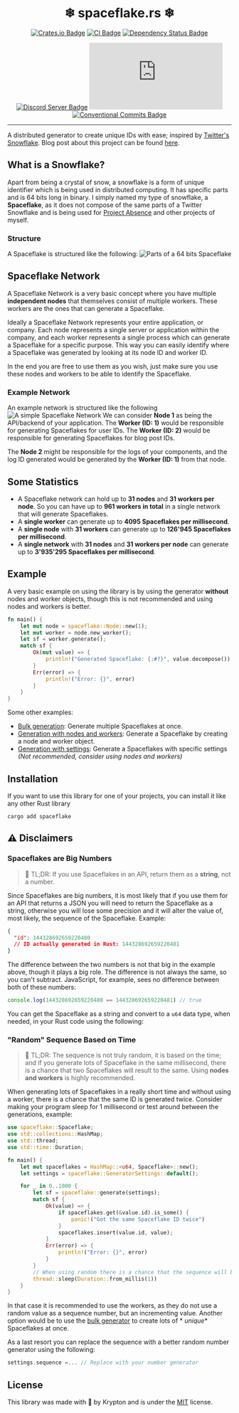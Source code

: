 <div align="center">

<!-- 
    Some image for the logo here, if there is any.
-->

# ❄ spaceflake.rs ❄

[![Crates.io Badge](https://img.shields.io/crates/v/spaceflake.svg)](https://crates.io/crates/spaceflake)
[![CI Badge](https://github.com/kkrypt0nn/spaceflake.rs/actions/workflows/ci.yml/badge.svg)](https://github.com/kkrypt0nn/spaceflake.rs/actions)
[![Dependency Status Badge](https://deps.rs/repo/github/kkrypt0nn/spaceflake.rs/status.svg)](https://deps.rs/repo/github/kkrypt0nn/spaceflake.rs)

[![Discord Server Badge](https://img.shields.io/discord/739934735387721768?logo=discord)](https://discord.gg/mTBrXyWxAF)
[![Last Commit Badge](https://img.shields.io/github/last-commit/kkrypt0nn/spaceflake.rs)](https://github.com/kkrypt0nn/spaceflake.rs/commits/main)
[![Conventional Commits Badge](https://img.shields.io/badge/Conventional%20Commits-1.0.0-%23FE5196?logo=conventionalcommits&logoColor=white)](https://conventionalcommits.org/en/v1.0.0/)

</div>

---

A distributed generator to create unique IDs with ease; inspired
by [Twitter's Snowflake](https://github.com/twitter-archive/snowflake/tree/snowflake-2010). Blog post about this project
can be found [here](https://krypton.ninja/Generating-unique-IDs-with-the-Snowflake-algorithm/).

## What is a Snowflake?

Apart from being a crystal of snow, a snowflake is a form of unique identifier which is being used in distributed
computing. It has specific parts and is 64 bits long in binary. I simply named my type of snowflake, a **Spaceflake**,
as it does not compose of the same parts of a Twitter Snowflake and is being used
for [Project Absence](https://github.com/ProjectAbsence) and other projects of myself.

### Structure

A Spaceflake is structured like the following:
![Parts of a 64 bits Spaceflake](https://raw.githubusercontent.com/kkrypt0nn/spaceflake.rs/main/assets/spaceflake_structure.png)

## Spaceflake Network

A Spaceflake Network is a very basic concept where you have multiple **independent nodes** that themselves consist of
multiple workers. These workers are the ones that can generate a Spaceflake.

Ideally a Spaceflake Network represents your entire application, or company. Each node represents a single server or
application within the company, and each worker represents a single process which can generate a Spaceflake for a
specific purpose. This way you can easily identify where a Spaceflake was generated by looking at its node ID and worker
ID.

In the end you are free to use them as you wish, just make sure you use these nodes and workers to be able to identify
the Spaceflake.

### Example Network

An example network is structured like the following
![A simple Spaceflake Network](https://raw.githubusercontent.com/kkrypt0nn/spaceflake.rs/main/assets/spaceflake_network.png)
We can consider **Node 1** as being the API/backend of your application. The **Worker (ID: 1)** would be responsible for
generating Spaceflakes for user IDs. The **Worker (ID: 2)** would be responsible for generating Spaceflakes for blog
post IDs.

The **Node 2** might be responsible for the logs of your components, and the log ID generated would be generated by the
**Worker (ID: 1)** from that node.

## Some Statistics

* A Spaceflake network can hold up to **31 nodes** and **31 workers per node**. So you can have up to **961 workers in
  total** in a single network that will generate Spaceflakes.
* A **single worker** can generate up to **4095 Spaceflakes per millisecond**.
* A **single node** with **31 workers** can generate up to **126'945 Spaceflakes per millisecond**.
* A **single network** with **31 nodes** and **31 workers per node** can generate up to **3'935'295 Spaceflakes per
  millisecond**.

## Example

A very basic example on using the library is by using the generator **without** nodes and worker objects, though this is
not recommended and using nodes and workers is better.

```rust
fn main() {
    let mut node = spaceflake::Node::new(1);
    let mut worker = node.new_worker();
    let sf = worker.generate();
    match sf {
        Ok(mut value) => {
            println!("Generated Spaceflake: {:#?}", value.decompose())
        }
        Err(error) => {
            println!("Error: {}", error)
        }
    }
}
```

Some other examples:

- [Bulk generation](examples/bulk.rs): Generate multiple Spaceflakes at once.
- [Generation with nodes and workers](examples/basic.rs): Generate a Spaceflake by creating a node and worker object.
- [Generation with settings](examples/generate.rs): Generate a Spaceflakes with specific settings *(Not recommended,
  consider using nodes and workers)*

## Installation

If you want to use this library for one of your projects, you can install it like any other Rust library

```shell
cargo add spaceflake
```

## ⚠️ Disclaimers

### Spaceflakes are Big Numbers

> 📜 TL;DR: If you use Spaceflakes in an API, return them as a **string**, not a number.

Since Spaceflakes are big numbers, it is most likely that if you use them for an API that returns a JSON you will need
to return the Spaceflake as a string, otherwise you will lose some precision and it will alter the value of, most
likely, the sequence of the Spaceflake. Example:

```json
{
  "id": 144328692659220480
  // ID actually generated in Rust: 144328692659220481
}
```

The difference between the two numbers is not that big in the example above, though it plays a big role. The difference
is not always the same, so you can't subtract. JavaScript, for example, sees no difference between both of these
numbers:

```js
console.log(144328692659220480 == 144328692659220481) // true
```

You can get the Spaceflake as a string and convert to a `u64` data type, when needed, in your Rust code using the
following:

### "Random" Sequence Based on Time

> 📜 TL;DR: The sequence is not truly random, it is based on the time; and if you generate lots of Spaceflake in the same
> millisecond, there is a chance that two Spaceflakes will result to the same. Using **nodes and workers** is highly
> recommended.

When generating lots of Spaceflakes in a really short time and without using a worker, there is a chance that the same
ID is generated twice. Consider making your program sleep for 1 millisecond or test around between the generations,
example:

```rust
use spaceflake::Spaceflake;
use std::collections::HashMap;
use std::thread;
use std::time::Duration;

fn main() {
    let mut spaceflakes = HashMap::<u64, Spaceflake>::new();
    let settings = spaceflake::GeneratorSettings::default();

    for _ in 0..1000 {
        let sf = spaceflake::generate(settings);
        match sf {
            Ok(value) => {
                if spaceflakes.get(&value.id).is_some() {
                    panic!("Got the same Spaceflake ID twice")
                }
                spaceflakes.insert(value.id, value);
            }
            Err(error) => {
                println!("Error: {}", error)
            }
        }
        // When using random there is a chance that the sequence will be twice the same due to Rust's speed, hence using a worker is better. We wait a millisecond to make sure it's different.
        thread::sleep(Duration::from_millis(1))
    }
}
```

In that case it is recommended to use the workers, as they do not use a random value as a sequence number, but an
incrementing value. Another option would be to use the [bulk generator](examples/bulk.rs) to create lots of *
*unique** Spaceflakes at once.

As a last resort you can replace the sequence with a better random number generator using the following:

```rust
settings.sequence =... // Replace with your number generator
```

## License

This library was made with 💜 by Krypton and is under the [MIT](LICENSE.md) license.

